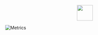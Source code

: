 <p align="center">
<img src="https://github.githubassets.com/images/mona-loading-dimmed.gif" height="50" weight="50">
</p>
  
![Metrics](https://metrics.lecoq.io/mkn96?template=classic&base.header=0&base.activity=0&base.community=0&base.repositories=0&base.metadata=0&pagespeed=1&topics=1&languages=1&isocalendar=1&followup=1&stars=1&habits=1&base.indepth=false&isocalendar.duration=half-year&languages.limit=8&languages.threshold=0%25&languages.other=false&languages.colors=github&languages.sections=most-used&languages.indepth=false&languages.analysis.timeout=15&languages.categories=markup%2C%20programming&languages.recent.categories=markup%2C%20programming&languages.recent.load=300&languages.recent.days=14&topics.mode=starred&topics.sort=stars&topics.limit=15&stars.limit=4&habits.from=200&habits.days=14&habits.facts=true&habits.charts=false&habits.charts.type=classic&habits.trim=false&followup.sections=repositories&followup.indepth=false&pagespeed.url=htttps%3A%2F%2Fmiken.me&pagespeed.detailed=false&pagespeed.screenshot=false&config.timezone=Europe%2FKiev)
